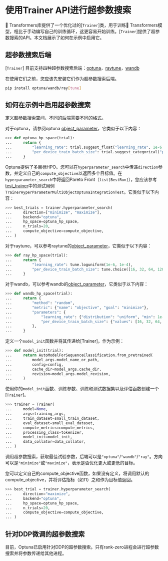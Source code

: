 <!--Copyright 2022 The HuggingFace Team. All rights reserved.

Licensed under the Apache License, Version 2.0 (the "License"); you may not use this file except in compliance with
the License. You may obtain a copy of the License at

http://www.apache.org/licenses/LICENSE-2.0

Unless required by applicable law or agreed to in writing, software distributed under the License is distributed on
an "AS IS" BASIS, WITHOUT WARRANTIES OR CONDITIONS OF ANY KIND, either express or implied. See the License for the

⚠️ Note that this file is in Markdown but contain specific syntax for our doc-builder (similar to MDX) that may not be
rendered properly in your Markdown viewer.

-->

# 使用Trainer API进行超参数搜索

🤗 Transformers库提供了一个优化过的[`Trainer`]类，用于训练🤗 Transformers模型，相比于手动编写自己的训练循环，这更容易开始训练。[`Trainer`]提供了超参数搜索的API。本文档展示了如何在示例中启用它。


## 超参数搜索后端

[`Trainer`] 目前支持四种超参数搜索后端：[optuna](https://optuna.org/)，[raytune](https://docs.ray.io/en/latest/tune/index.html)，[wandb](https://wandb.ai/site/sweeps)

在使用它们之前，您应该先安装它们作为超参数搜索后端。

```bash
pip install optuna/wandb/ray[tune]
```

## 如何在示例中启用超参数搜索

定义超参数搜索空间，不同的后端需要不同的格式。

对于optuna，请参阅optuna [object_parameter](https://optuna.readthedocs.io/en/stable/tutorial/10_key_features/002_configurations.html#sphx-glr-tutorial-10-key-features-002-configurations-py)，它类似于以下内容：

```py
>>> def optuna_hp_space(trial):
...     return {
...         "learning_rate": trial.suggest_float("learning_rate", 1e-6, 1e-4, log=True),
...         "per_device_train_batch_size": trial.suggest_categorical("per_device_train_batch_size", [16, 32, 64, 128]),
...     }
```

Optuna提供了多目标HPO。您可以在`hyperparameter_search`中传递`direction`参数，并定义自己的`compute_objective`以返回多个目标值。在`hyperparameter_search`中将返回Pareto Front（`list[BestRun]`），您应该参考[test_trainer](https://github.com/huggingface/transformers/blob/main/tests/trainer/test_trainer.py)中的测试用例`TrainerHyperParameterMultiObjectOptunaIntegrationTest`。它类似于以下内容：

```py
>>> best_trials = trainer.hyperparameter_search(
...     direction=["minimize", "maximize"],
...     backend="optuna",
...     hp_space=optuna_hp_space,
...     n_trials=20,
...     compute_objective=compute_objective,
... )
```

对于raytune，可以参考raytune的[object_parameter](https://docs.ray.io/en/latest/tune/api/search_space.html)，它类似于以下内容：

```py
>>> def ray_hp_space(trial):
...     return {
...         "learning_rate": tune.loguniform(1e-6, 1e-4),
...         "per_device_train_batch_size": tune.choice([16, 32, 64, 128]),
...     }
```

对于wandb，可以参考wandb的[object_parameter](https://docs.wandb.ai/guides/sweeps/configuration)，它类似于以下内容：

```py
>>> def wandb_hp_space(trial):
...     return {
...         "method": "random",
...         "metric": {"name": "objective", "goal": "minimize"},
...         "parameters": {
...             "learning_rate": {"distribution": "uniform", "min": 1e-6, "max": 1e-4},
...             "per_device_train_batch_size": {"values": [16, 32, 64, 128]},
...         },
...     }
```

定义一个`model_init`函数并将其传递给[Trainer]，作为示例：

```py
>>> def model_init(trial):
...     return AutoModelForSequenceClassification.from_pretrained(
...         model_args.model_name_or_path,
...         config=config,
...         cache_dir=model_args.cache_dir,
...         revision=model_args.model_revision,
...     )
```

使用你的`model_init`函数、训练参数、训练和测试数据集以及评估函数创建一个[`Trainer`]。

```py
>>> trainer = Trainer(
...     model=None,
...     args=training_args,
...     train_dataset=small_train_dataset,
...     eval_dataset=small_eval_dataset,
...     compute_metrics=compute_metrics,
...     processing_class=tokenizer,
...     model_init=model_init,
...     data_collator=data_collator,
... )
```

调用超参数搜索，获取最佳试验参数，后端可以是`"optuna"`/`"wandb"`/`"ray"`。方向可以是`"minimize"`或`"maximize"`，表示是否优化更大或更低的目标。

您可以定义自己的compute_objective函数，如果没有定义，将调用默认的compute_objective，并将评估指标（如f1）之和作为目标值返回。

```py
>>> best_trial = trainer.hyperparameter_search(
...     direction="maximize",
...     backend="optuna",
...     hp_space=optuna_hp_space,
...     n_trials=20,
...     compute_objective=compute_objective,
... )
```

## 针对DDP微调的超参数搜索
目前，Optuna已启用针对DDP的超参数搜索。只有rank-zero进程会进行超参数搜索并将参数传递给其他进程。
